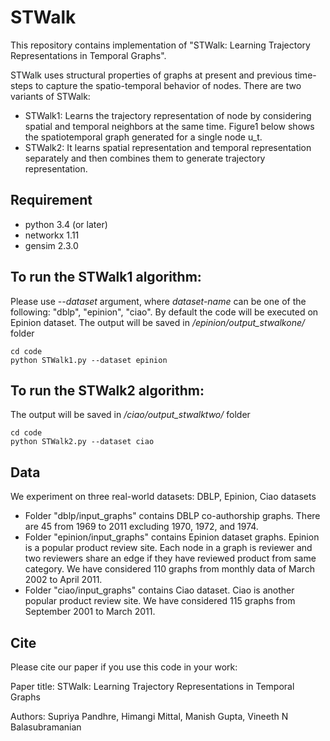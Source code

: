 # STWalk

This repository contains implementation of "STWalk: Learning Trajectory Representations in Temporal Graphs".

STWalk uses structural properties of graphs at present and previous time-steps to capture the spatio-temporal behavior of nodes. 
There are two variants of STWalk:
 *  STWalk1: Learns the trajectory representation of node by considering spatial and temporal neighbors at the same time. Figure1 below shows the spatiotemporal graph generated for a single node u_t.
 *  STWalk2: It learns spatial representation and temporal representation separately and then combines them to generate trajectory representation.

## Requirement
*  python 3.4 (or later)
*  networkx 1.11
*  gensim 2.3.0

## To run the STWalk1 algorithm:
Please use *--dataset <dataset-name>* argument, where *dataset-name* can be one of the following: "dblp", "epinion", "ciao". By default the code will be executed on Epinion dataset.
The output will be saved in */epinion/output_stwalkone/* folder

```
cd code
python STWalk1.py --dataset epinion
```

## To run the STWalk2 algorithm:
The output will be saved in */ciao/output_stwalktwo/* folder

```
cd code
python STWalk2.py --dataset ciao
```

## Data
We experiment on three real-world datasets: DBLP, Epinion, Ciao datasets
*  Folder "dblp/input_graphs" contains DBLP co-authorship graphs. There are 45 from 1969 to 2011 excluding 1970, 1972, and 1974.
*  Folder "epinion/input_graphs" contains Epinion dataset graphs. Epinion is a popular product review site. Each node in a graph is reviewer and two reviewers share an edge if they have reviewed product from same category. We have considered 110 graphs from monthly data of March 2002 to April 2011.
*  Folder "ciao/input_graphs" contains Ciao dataset. Ciao is another popular product review site. We have considered 115 graphs from September 2001 to March 2011.


## Cite

Please cite our paper if you use this code in your work:

Paper title: STWalk: Learning Trajectory Representations in Temporal Graphs

Authors: Supriya Pandhre, Himangi Mittal, Manish Gupta, Vineeth N Balasubramanian
